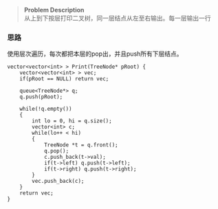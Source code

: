 > **Problem Description**  
从上到下按层打印二叉树，同一层结点从左至右输出。每一层输出一行

### 思路
使用层次遍历，每次都把本层的pop出，并且push所有下层结点。
```
vector<vector<int> > Print(TreeNode* pRoot) {
    vector<vector<int> > vec;
    if(pRoot == NULL) return vec;

    queue<TreeNode*> q;
    q.push(pRoot);

    while(!q.empty())
    {
        int lo = 0, hi = q.size();
        vector<int> c;
        while(lo++ < hi)
        {
            TreeNode *t = q.front();
            q.pop();
            c.push_back(t->val);
            if(t->left) q.push(t->left);
            if(t->right) q.push(t->right);
        }
        vec.push_back(c);
    }
    return vec;
}
```